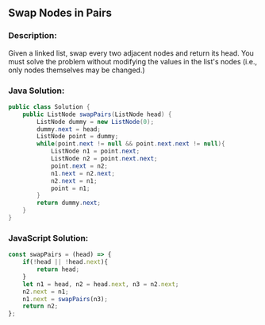 
## Swap Nodes in Pairs

### Description:
Given a linked list, swap every two adjacent nodes and return its head. 
You must solve the problem without modifying the values in the list's nodes (i.e., only nodes themselves may be changed.)

### Java Solution:
```Java
public class Solution {
    public ListNode swapPairs(ListNode head) {
        ListNode dummy = new ListNode(0);
        dummy.next = head;
        ListNode point = dummy;
        while(point.next != null && point.next.next != null){
            ListNode n1 = point.next;
            ListNode n2 = point.next.next;
            point.next = n2;
            n1.next = n2.next;
            n2.next = n1;
            point = n1;
        }
        return dummy.next;
    }
}
```

### JavaScript Solution:
```JavaScript
const swapPairs = (head) => {
    if(!head || !head.next){
        return head;
    }
    let n1 = head, n2 = head.next, n3 = n2.next;
    n2.next = n1;
    n1.next = swapPairs(n3);
    return n2;
};
```
